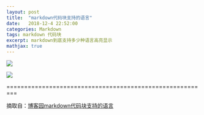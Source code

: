 ```yaml
---
layout: post
title:  "markdown代码块支持的语言"
date:   2018-12-4 22:52:00
categories: Markdown
tags: markdown 代码块
excerpt: markdown到底支持多少种语言高亮显示
mathjax: true
---
```


![](https://i.imgur.com/ew4PDHm.png)

![](https://i.imgur.com/EQ0uYvw.png)

=========================================================

摘取自：[博客园markdown代码块支持的语言](https://www.cnblogs.com/qyf404/p/5019631.html)

